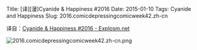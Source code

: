 Title: [译][漫]Cyanide & Happiness #2016
Date: 2015-01-10
Tags: Cyanide and Happiness
Slug: 2016.comicdepressingcomicweek42.zh-cn

译自：[Cyanide & Happiness #2016 - Explosm.net](http://explosm.net/comics/2016/)


![2016.comicdepressingcomicweek42.zh-cn.png](/static/images/comics/2016.comicdepressingcomicweek42.zh-cn.png)